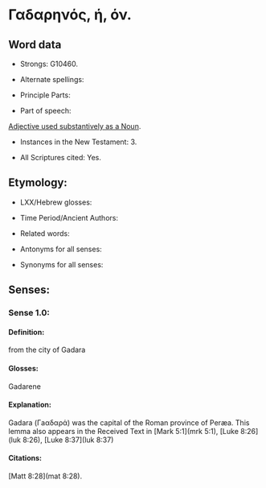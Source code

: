 # Γαδαρηνός, ή, όν.

<!-- Status: S2=NeedsReview -->
<!-- Lexica used for edits: BDAG LN FFM BN  -->

## Word data

* Strongs: G10460.

* Alternate spellings:


* Principle Parts: 


* Part of speech: 

[Adjective used substantively as a Noun](http://ugg.readthedocs.io/en/latest/noun_substantive_adj.html).

* Instances in the New Testament: 3.

* All Scriptures cited: Yes.

## Etymology: 



* LXX/Hebrew glosses: 


* Time Period/Ancient Authors: 


* Related words: 

* Antonyms for all senses:

* Synonyms for all senses: 


## Senses:


### Sense  1.0: 

#### Definition: 

 from the city of Gadara

#### Glosses: 

Gadarene

#### Explanation: 

Gadara (Γaαδαρά) was the capital of the Roman province of Peræa. 
This lemma also appears in the Received Text in [Mark 5:1](mrk 5:1), [Luke 8:26](luk 8:26), [Luke 8:37](luk 8:37)

#### Citations: 

[Matt 8:28](mat 8:28).


